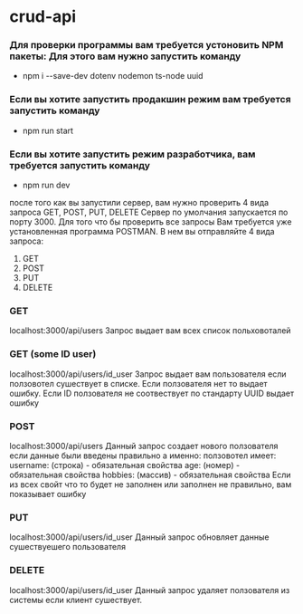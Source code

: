 # crud-api

 
### Для проверки программы вам требуется устоновить NPM пакеты: Для этого вам нужно запустить команду 
-  npm i --save-dev dotenv nodemon ts-node uuid
### Если вы хотите запустить продакшин режим вам требуется запустить команду 
- npm run start
### Если вы хотите запустить режим разработчика, вам требуется запустить команду 
- npm run dev

после того как вы запустили сервер, вам нужно проверить 4 вида запроса GET, POST, PUT, DELETE
Сервер по умолчания запускается по порту 3000.
Для того что бы проверить все запросы Вам требуется уже установленная программа POSTMAN. В нем вы отправляйте 4 вида запроса: 
1. GET
2. POST
3. PUT
4. DELETE

### GET 
localhost:3000/api/users 
Запрос выдает вам всех список польховоталей

### GET (some ID user) 
localhost:3000/api/users/id_user
Запрос выдает вам пользователя если ползовотел сушествует в списке. 
Если ползователя нет то выдает ошибку. 
Если ID ползователя не соотвествует по стандарту UUID выдает ошибку 

### POST 
localhost:3000/api/users 
Данный запрос создает нового ползователя если данные были введены правильно а именно:
ползовотел имеет: 
username: (строка) - обязательная свойства 
age: (номер) - обязательная свойства
hobbies: (массив) - обязательная свойства
Если из всех свойт что то будет не заполнен или заполнен не правильно, вам показывает ошибку 

### PUT 
localhost:3000/api/users/id_user
Данный запрос обновляет данные сушествуешего пользователя 

### DELETE 
localhost:3000/api/users/id_user
Данный запрос удаляет ползователя из системы если клиент сушествует.

